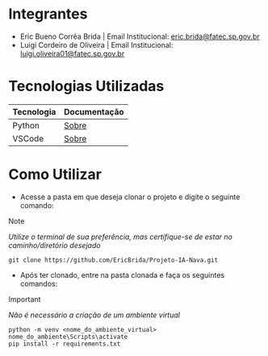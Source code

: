 # Integrantes

- Eric Bueno Corrêa Brida | Email Institucional: [eric.brida@fatec.sp.gov.br](mailto:eric.brida@fatec.sp.gov.br)
- Luigi Cordeiro de Oliveira | Email Institucional: [luigi.oliveira01@fatec.sp.gov.br](mailto:luigi.oliveira01@fatec.sp.gov.br)

# Tecnologias Utilizadas

| Tecnologia | Documentação |
| ------ | ------ |
| Python | [Sobre](https://www.python.org/doc/) |
| VSCode | [Sobre](https://code.visualstudio.com/docs) |

# Como Utilizar

- Acesse a pasta em que deseja clonar o projeto e digite o seguinte comando: 

> [!NOTE]
> *Utilize o terminal de sua preferência, mas certifique-se de estar no caminho/diretório desejado*

```
git clone https://github.com/EricBrida/Projeto-IA-Nava.git
```

- Após ter clonado, entre na pasta clonada e faça os seguintes comandos:
  
> [!IMPORTANT]
> *Não é necessário a criação de um ambiente virtual*

```
python -m venv <nome_do_ambiente_virtual> 
nome_do_ambiente\Scripts\activate
pip install -r requirements.txt
```
